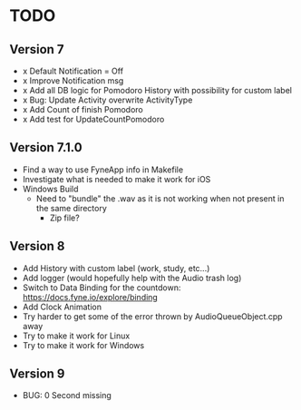 # TODO

## Version 7

- x Default Notification = Off
- x Improve Notification msg
- x Add all DB logic for Pomodoro History with possibility for custom label
- x Bug: Update Activity overwrite ActivityType
- x Add Count of finish Pomodoro 
- x Add test for UpdateCountPomodoro

## Version 7.1.0

- Find a way to use FyneApp info in Makefile
- Investigate what is needed to make it work for iOS
- Windows Build
  - Need to "bundle" the .wav as it is not working when not present in the same directory
    - Zip file?

## Version 8

- Add History with custom label (work, study, etc...)
- Add logger (would hopefully help with the Audio trash log)
- Switch to Data Binding for the countdown: https://docs.fyne.io/explore/binding
- Add Clock Animation
- Try harder to get some of the error thrown by AudioQueueObject.cpp away 
- Try to make it work for Linux
- Try to make it work for Windows

## Version 9

- BUG: 0 Second missing

